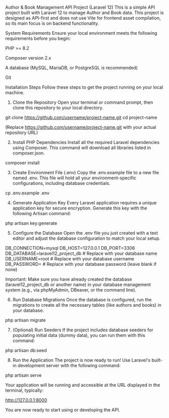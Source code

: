 Author & Book Management API Project (Laravel 12)
This is a simple API project built with Laravel 12 to manage Author and Book data. This project is designed as API-first and does not use Vite for frontend asset compilation, so its main focus is on backend functionality.

System Requirements
Ensure your local environment meets the following requirements before you begin:

PHP >= 8.2

Composer version 2.x

A database (MySQL, MariaDB, or PostgreSQL is recommended)

Git

Installation Steps
Follow these steps to get the project running on your local machine.

1. Clone the Repository
Open your terminal or command prompt, then clone this repository to your local directory.

git clone https://github.com/username/project-name.git
cd project-name

(Replace https://github.com/username/project-name.git with your actual repository URL)

2. Install PHP Dependencies
Install all the required Laravel dependencies using Composer. This command will download all libraries listed in composer.json.

composer install

3. Create Environment File (.env)
Copy the .env.example file to a new file named .env. This file will hold all your environment-specific configurations, including database credentials.

cp .env.example .env

4. Generate Application Key
Every Laravel application requires a unique application key for secure encryption. Generate this key with the following Artisan command:

php artisan key:generate

5. Configure the Database
Open the .env file you just created with a text editor and adjust the database configuration to match your local setup.

DB_CONNECTION=mysql
DB_HOST=127.0.0.1
DB_PORT=3306
DB_DATABASE=laravel12_project_db  # Replace with your database name
DB_USERNAME=root                # Replace with your database username
DB_PASSWORD=                    # Replace with your database password (leave blank if none)

Important: Make sure you have already created the database (laravel12_project_db or another name) in your database management system (e.g., via phpMyAdmin, DBeaver, or the command line).

6. Run Database Migrations
Once the database is configured, run the migrations to create all the necessary tables (like authors and books) in your database.

php artisan migrate

7. (Optional) Run Seeders
If the project includes database seeders for populating initial data (dummy data), you can run them with this command:

php artisan db:seed

8. Run the Application
The project is now ready to run! Use Laravel's built-in development server with the following command:

php artisan serve

Your application will be running and accessible at the URL displayed in the terminal, typically:

http://127.0.0.1:8000

You are now ready to start using or developing the API.
